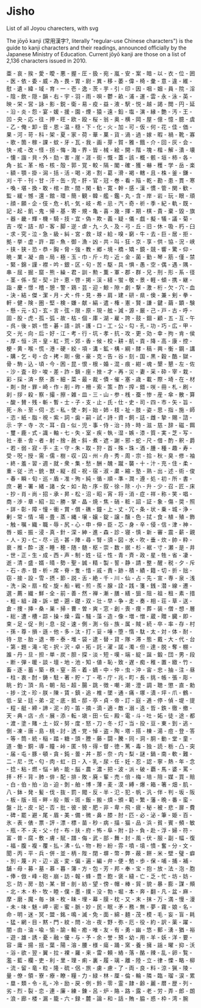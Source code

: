 # Jisho
List of all Joyou charecters, with svg


The jōyō kanji (常用漢字?, literally "regular-use Chinese characters") is the guide to kanji characters and their readings, announced officially by the Japanese Ministry of Education. Current jōyō kanji are those on a list of 2,136 characters issued in 2010. 



亜 - 哀 - 挨 - 愛 - 曖 - 悪 - 握 - 圧 - 扱 - 宛 - 嵐 - 安 - 案 - 暗 - 以 - 衣 - 位 - 囲 - 医 - 依 - 委 - 威 - 為 - 畏 - 胃 - 尉 - 異 - 移 - 萎 - 偉 - 椅 - 彙 - 意 - 違 - 維 - 慰 - 遺 - 緯 - 域 - 育 - 一 - 壱 - 逸 - 茨 - 芋 - 引 - 印 - 因 - 咽 - 姻 - 員 - 院 - 淫 - 陰 - 飲 - 隠 - 韻 - 右 - 宇 - 羽 - 雨 - 唄 - 鬱 - 畝 - 浦 - 運 - 雲 - 永 - 泳 - 英 - 映 - 栄 - 営 - 詠 - 影 - 鋭 - 衛 - 易 - 疫 - 益 - 液 - 駅 - 悦 - 越 - 謁 - 閲 - 円 - 延 - 沿 - 炎 - 怨 - 宴 - 媛 - 援 - 園 - 煙 - 猿 - 遠 - 鉛 - 塩 - 演 - 縁 - 艶 - 汚 - 王 - 凹 - 央 - 応 - 往 - 押 - 旺 - 欧 - 殴 - 桜 - 翁 - 奥 - 横 - 岡 - 屋 - 億 - 憶 - 臆 - 虞 - 乙 - 俺 - 卸 - 音 - 恩 - 温 - 穏 - 下 - 化 - 火 - 加 - 可 - 仮 - 何 - 花 - 佳 - 価 - 果 - 河 - 苛 - 科 - 架 - 夏 - 家 - 荷 - 華 - 菓 - 貨 - 渦 - 過 - 嫁 - 暇 - 禍 - 靴 - 寡 - 歌 - 箇 - 稼 - 課 - 蚊 - 牙 - 瓦 - 我 - 画 - 芽 - 賀 - 雅 - 餓 - 介 - 回 - 灰 - 会 - 快 - 戒 - 改 - 怪 - 拐 - 悔 - 海 - 界 - 皆 - 械 - 絵 - 開 - 階 - 塊 - 楷 - 解 - 潰 - 壊 - 懐 - 諧 - 貝 - 外 - 劾 - 害 - 崖 - 涯 - 街 - 慨 - 蓋 - 該 - 概 - 骸 - 垣 - 柿 - 各 - 角 - 拡 - 革 - 格 - 核 - 殻 - 郭 - 覚 - 較 - 隔 - 閣 - 確 - 獲 - 嚇 - 穫 - 学 - 岳 - 楽 - 額 - 顎 - 掛 - 潟 - 括 - 活 - 喝 - 渇 - 割 - 葛 - 滑 - 褐 - 轄 - 且 - 株 - 釜 - 鎌 - 刈 - 干 - 刊 - 甘 - 汗 - 缶 - 完 - 肝 - 官 - 冠 - 巻 - 看 - 陥 - 乾 - 勘 - 患 - 貫 - 寒 - 喚 - 堪 - 換 - 敢 - 棺 - 款 - 間 - 閑 - 勧 - 寛 - 幹 - 感 - 漢 - 慣 - 管 - 関 - 歓 - 監 - 緩 - 憾 - 還 - 館 - 環 - 簡 - 観 - 韓 - 艦 - 鑑 - 丸 - 含 - 岸 - 岩 - 玩 - 眼 - 頑 - 顔 - 願 - 企 - 伎 - 危 - 机 - 気 - 岐 - 希 - 忌 - 汽 - 奇 - 祈 - 季 - 紀 - 軌 - 既 - 記 - 起 - 飢 - 鬼 - 帰 - 基 - 寄 - 規 - 亀 - 喜 - 幾 - 揮 - 期 - 棋 - 貴 - 棄 - 毀 - 旗 - 器 - 畿 - 輝 - 機 - 騎 - 技 - 宜 - 偽 - 欺 - 義 - 疑 - 儀 - 戯 - 擬 - 犠 - 議 - 菊 - 吉 - 喫 - 詰 - 却 - 客 - 脚 - 逆 - 虐 - 九 - 久 - 及 - 弓 - 丘 - 旧 - 休 - 吸 - 朽 - 臼 - 求 - 究 - 泣 - 急 - 級 - 糾 - 宮 - 救 - 球 - 給 - 嗅 - 窮 - 牛 - 去 - 巨 - 居 - 拒 - 拠 - 挙 - 虚 - 許 - 距 - 魚 - 御 - 漁 - 凶 - 共 - 叫 - 狂 - 京 - 享 - 供 - 協 - 況 - 峡 - 挟 - 狭 - 恐 - 恭 - 胸 - 脅 - 強 - 教 - 郷 - 境 - 橋 - 矯 - 鏡 - 競 - 響 - 驚 - 仰 - 暁 - 業 - 凝 - 曲 - 局 - 極 - 玉 - 巾 - 斤 - 均 - 近 - 金 - 菌 - 勤 - 琴 - 筋 - 僅 - 禁 - 緊 - 錦 - 謹 - 襟 - 吟 - 銀 - 区 - 句 - 苦 - 駆 - 具 - 惧 - 愚 - 空 - 偶 - 遇 - 隅 - 串 - 屈 - 掘 - 窟 - 熊 - 繰 - 君 - 訓 - 勲 - 薫 - 軍 - 郡 - 群 - 兄 - 刑 - 形 - 系 - 径 - 茎 - 係 - 型 - 契 - 計 - 恵 - 啓 - 掲 - 渓 - 経 - 蛍 - 敬 - 景 - 軽 - 傾 - 携 - 継 - 詣 - 慶 - 憬 - 稽 - 憩 - 警 - 鶏 - 芸 - 迎 - 鯨 - 隙 - 劇 - 撃 - 激 - 桁 - 欠 - 穴 - 血 - 決 - 結 - 傑 - 潔 - 月 - 犬 - 件 - 見 - 券 - 肩 - 建 - 研 - 県 - 倹 - 兼 - 剣 - 拳 - 軒 - 健 - 険 - 圏 - 堅 - 検 - 嫌 - 献 - 絹 - 遣 - 権 - 憲 - 賢 - 謙 - 鍵 - 繭 - 顕 - 験 - 懸 - 元 - 幻 - 玄 - 言 - 弦 - 限 - 原 - 現 - 舷 - 減 - 源 - 厳 - 己 - 戸 - 古 - 呼 - 固 - 股 - 虎 - 孤 - 弧 - 故 - 枯 - 個 - 庫 - 湖 - 雇 - 誇 - 鼓 - 錮 - 顧 - 五 - 互 - 午 - 呉 - 後 - 娯 - 悟 - 碁 - 語 - 誤 - 護 - 口 - 工 - 公 - 勾 - 孔 - 功 - 巧 - 広 - 甲 - 交 - 光 - 向 - 后 - 好 - 江 - 考 - 行 - 坑 - 孝 - 抗 - 攻 - 更 - 効 - 幸 - 拘 - 肯 - 侯 - 厚 - 恒 - 洪 - 皇 - 紅 - 荒 - 郊 - 香 - 候 - 校 - 耕 - 航 - 貢 - 降 - 高 - 康 - 控 - 梗 - 黄 - 喉 - 慌 - 港 - 硬 - 絞 - 項 - 溝 - 鉱 - 構 - 綱 - 酵 - 稿 - 興 - 衡 - 鋼 - 講 - 購 - 乞 - 号 - 合 - 拷 - 剛 - 傲 - 豪 - 克 - 告 - 谷 - 刻 - 国 - 黒 - 穀 - 酷 - 獄 - 骨 - 駒 - 込 - 頃 - 今 - 困 - 昆 - 恨 - 根 - 婚 - 混 - 痕 - 紺 - 魂 - 墾 - 懇 - 左 - 佐 - 沙 - 査 - 砂 - 唆 - 差 - 詐 - 鎖 - 座 - 挫 - 才 - 再 - 災 - 妻 - 采 - 砕 - 宰 - 栽 - 彩 - 採 - 済 - 祭 - 斎 - 細 - 菜 - 最 - 裁 - 債 - 催 - 塞 - 歳 - 載 - 際 - 埼 - 在 - 材 - 剤 - 財 - 罪 - 崎 - 作 - 削 - 昨 - 柵 - 索 - 策 - 酢 - 搾 - 錯 - 咲 - 冊 - 札 - 刷 - 刹 - 拶 - 殺 - 察 - 撮 - 擦 - 雑 - 皿 - 三 - 山 - 参 - 桟 - 蚕 - 惨 - 産 - 傘 - 散 - 算 - 酸 - 賛 - 残 - 斬 - 暫 - 士 - 子 - 支 - 止 - 氏 - 仕 - 史 - 司 - 四 - 市 - 矢 - 旨 - 死 - 糸 - 至 - 伺 - 志 - 私 - 使 - 刺 - 始 - 姉 - 枝 - 祉 - 肢 - 姿 - 思 - 指 - 施 - 師 - 恣 - 紙 - 脂 - 視 - 紫 - 詞 - 歯 - 嗣 - 試 - 詩 - 資 - 飼 - 誌 - 雌 - 摯 - 賜 - 諮 - 示 - 字 - 寺 - 次 - 耳 - 自 - 似 - 児 - 事 - 侍 - 治 - 持 - 時 - 滋 - 慈 - 辞 - 磁 - 餌 - 璽 - 鹿 - 式 - 識 - 軸 - 七 - 失 - 室 - 疾 - 執 - 湿 - 嫉 - 漆 - 質 - 実 - 芝 - 写 - 社 - 車 - 舎 - 者 - 射 - 捨 - 赦 - 斜 - 煮 - 遮 - 謝 - 邪 - 蛇 - 尺 - 借 - 酌 - 釈 - 爵 - 若 - 弱 - 寂 - 手 - 主 - 守 - 朱 - 取 - 狩 - 首 - 殊 - 珠 - 酒 - 腫 - 種 - 趣 - 寿 - 受 - 呪 - 授 - 需 - 儒 - 樹 - 収 - 囚 - 州 - 舟 - 秀 - 周 - 宗 - 拾 - 秋 - 臭 - 修 - 袖 - 終 - 羞 - 習 - 週 - 就 - 衆 - 集 - 愁 - 酬 - 醜 - 蹴 - 襲 - 十 - 汁 - 充 - 住 - 柔 - 重 - 従 - 渋 - 銃 - 獣 - 縦 - 叔 - 祝 - 宿 - 淑 - 粛 - 縮 - 塾 - 熟 - 出 - 述 - 術 - 俊 - 春 - 瞬 - 旬 - 巡 - 盾 - 准 - 殉 - 純 - 循 - 順 - 準 - 潤 - 遵 - 処 - 初 - 所 - 書 - 庶 - 暑 - 署 - 緒 - 諸 - 女 - 如 - 助 - 序 - 叙 - 徐 - 除 - 小 - 升 - 少 - 召 - 匠 - 床 - 抄 - 肖 - 尚 - 招 - 承 - 昇 - 松 - 沼 - 昭 - 宵 - 将 - 消 - 症 - 祥 - 称 - 笑 - 唱 - 商 - 渉 - 章 - 紹 - 訟 - 勝 - 掌 - 晶 - 焼 - 焦 - 硝 - 粧 - 詔 - 証 - 象 - 傷 - 奨 - 照 - 詳 - 彰 - 障 - 憧 - 衝 - 賞 - 償 - 礁 - 鐘 - 上 - 丈 - 冗 - 条 - 状 - 乗 - 城 - 浄 - 剰 - 常 - 情 - 場 - 畳 - 蒸 - 縄 - 壌 - 嬢 - 錠 - 譲 - 醸 - 色 - 拭 - 食 - 植 - 殖 - 飾 - 触 - 嘱 - 織 - 職 - 辱 - 尻 - 心 - 申 - 伸 - 臣 - 芯 - 身 - 辛 - 侵 - 信 - 津 - 神 - 唇 - 娠 - 振 - 浸 - 真 - 針 - 深 - 紳 - 進 - 森 - 診 - 寝 - 慎 - 新 - 審 - 震 - 薪 - 親 - 人 - 刃 - 仁 - 尽 - 迅 - 甚 - 陣 - 尋 - 腎 - 須 - 図 - 水 - 吹 - 垂 - 炊 - 帥 - 粋 - 衰 - 推 - 酔 - 遂 - 睡 - 穂 - 随 - 髄 - 枢 - 崇 - 数 - 据 - 杉 - 裾 - 寸 - 瀬 - 是 - 井 - 世 - 正 - 生 - 成 - 西 - 声 - 制 - 姓 - 征 - 性 - 青 - 斉 - 政 - 星 - 牲 - 省 - 凄 - 逝 - 清 - 盛 - 婿 - 晴 - 勢 - 聖 - 誠 - 精 - 製 - 誓 - 静 - 請 - 整 - 醒 - 税 - 夕 - 斥 - 石 - 赤 - 昔 - 析 - 席 - 脊 - 隻 - 惜 - 戚 - 責 - 跡 - 積 - 績 - 籍 - 切 - 折 - 拙 - 窃 - 接 - 設 - 雪 - 摂 - 節 - 説 - 舌 - 絶 - 千 - 川 - 仙 - 占 - 先 - 宣 - 専 - 泉 - 浅 - 洗 - 染 - 扇 - 栓 - 旋 - 船 - 戦 - 煎 - 羨 - 腺 - 詮 - 践 - 箋 - 銭 - 潜 - 線 - 遷 - 選 - 薦 - 繊 - 鮮 - 全 - 前 - 善 - 然 - 禅 - 漸 - 膳 - 繕 - 狙 - 阻 - 祖 - 租 - 素 - 措 - 粗 - 組 - 疎 - 訴 - 塑 - 遡 - 礎 - 双 - 壮 - 早 - 争 - 走 - 奏 - 相 - 荘 - 草 - 送 - 倉 - 捜 - 挿 - 桑 - 巣 - 掃 - 曹 - 曽 - 爽 - 窓 - 創 - 喪 - 痩 - 葬 - 装 - 僧 - 想 - 層 - 総 - 遭 - 槽 - 踪 - 操 - 燥 - 霜 - 騒 - 藻 - 造 - 像 - 増 - 憎 - 蔵 - 贈 - 臓 - 即 - 束 - 足 - 促 - 則 - 息 - 捉 - 速 - 側 - 測 - 俗 - 族 - 属 - 賊 - 続 - 卒 - 率 - 存 - 村 - 孫 - 尊 - 損 - 遜 - 他 - 多 - 汰 - 打 - 妥 - 唾 - 堕 - 惰 - 駄 - 太 - 対 - 体 - 耐 - 待 - 怠 - 胎 - 退 - 帯 - 泰 - 堆 - 袋 - 逮 - 替 - 貸 - 隊 - 滞 - 態 - 戴 - 大 - 代 - 台 - 第 - 題 - 滝 - 宅 - 択 - 沢 - 卓 - 拓 - 託 - 濯 - 諾 - 濁 - 但 - 達 - 脱 - 奪 - 棚 - 誰 - 丹 - 旦 - 担 - 単 - 炭 - 胆 - 探 - 淡 - 短 - 嘆 - 端 - 綻 - 誕 - 鍛 - 団 - 男 - 段 - 断 - 弾 - 暖 - 談 - 壇 - 地 - 池 - 知 - 値 - 恥 - 致 - 遅 - 痴 - 稚 - 置 - 緻 - 竹 - 畜 - 逐 - 蓄 - 築 - 秩 - 窒 - 茶 - 着 - 嫡 - 中 - 仲 - 虫 - 沖 - 宙 - 忠 - 抽 - 注 - 昼 - 柱 - 衷 - 酎 - 鋳 - 駐 - 著 - 貯 - 丁 - 弔 - 庁 - 兆 - 町 - 長 - 挑 - 帳 - 張 - 彫 - 眺 - 釣 - 頂 - 鳥 - 朝 - 貼 - 超 - 腸 - 跳 - 徴 - 嘲 - 潮 - 澄 - 調 - 聴 - 懲 - 直 - 勅 - 捗 - 沈 - 珍 - 朕 - 陳 - 賃 - 鎮 - 追 - 椎 - 墜 - 通 - 痛 - 塚 - 漬 - 坪 - 爪 - 鶴 - 低 - 呈 - 廷 - 弟 - 定 - 底 - 抵 - 邸 - 亭 - 貞 - 帝 - 訂 - 庭 - 逓 - 停 - 偵 - 堤 - 提 - 程 - 艇 - 締 - 諦 - 泥 - 的 - 笛 - 摘 - 滴 - 適 - 敵 - 溺 - 迭 - 哲 - 鉄 - 徹 - 撤 - 天 - 典 - 店 - 点 - 展 - 添 - 転 - 塡 - 田 - 伝 - 殿 - 電 - 斗 - 吐 - 妬 - 徒 - 途 - 都 - 渡 - 塗 - 賭 - 土 - 奴 - 努 - 度 - 怒 - 刀 - 冬 - 灯 - 当 - 投 - 豆 - 東 - 到 - 逃 - 倒 - 凍 - 唐 - 島 - 桃 - 討 - 透 - 党 - 悼 - 盗 - 陶 - 塔 - 搭 - 棟 - 湯 - 痘 - 登 - 答 - 等 - 筒 - 統 - 稲 - 踏 - 糖 - 頭 - 謄 - 藤 - 闘 - 騰 - 同 - 洞 - 胴 - 動 - 堂 - 童 - 道 - 働 - 銅 - 導 - 瞳 - 峠 - 匿 - 特 - 得 - 督 - 徳 - 篤 - 毒 - 独 - 読 - 栃 - 凸 - 突 - 届 - 屯 - 豚 - 頓 - 貪 - 鈍 - 曇 - 丼 - 那 - 奈 - 内 - 梨 - 謎 - 鍋 - 南 - 軟 - 難 - 二 - 尼 - 弐 - 匂 - 肉 - 虹 - 日 - 入 - 乳 - 尿 - 任 - 妊 - 忍 - 認 - 寧 - 熱 - 年 - 念 - 捻 - 粘 - 燃 - 悩 - 納 - 能 - 脳 - 農 - 濃 - 把 - 波 - 派 - 破 - 覇 - 馬 - 婆 - 罵 - 拝 - 杯 - 背 - 肺 - 俳 - 配 - 排 - 敗 - 廃 - 輩 - 売 - 倍 - 梅 - 培 - 陪 - 媒 - 買 - 賠 - 白 - 伯 - 拍 - 泊 - 迫 - 剝 - 舶 - 博 - 薄 - 麦 - 漠 - 縛 - 爆 - 箱 - 箸 - 畑 - 肌 - 八 - 鉢 - 発 - 髪 - 伐 - 抜 - 罰 - 閥 - 反 - 半 - 氾 - 犯 - 帆 - 汎 - 伴 - 判 - 坂 - 阪 - 板 - 版 - 班 - 畔 - 般 - 販 - 斑 - 飯 - 搬 - 煩 - 頒 - 範 - 繁 - 藩 - 晩 - 番 - 蛮 - 盤 - 比 - 皮 - 妃 - 否 - 批 - 彼 - 披 - 肥 - 非 - 卑 - 飛 - 疲 - 秘 - 被 - 悲 - 扉 - 費 - 碑 - 罷 - 避 - 尾 - 眉 - 美 - 備 - 微 - 鼻 - 膝 - 肘 - 匹 - 必 - 泌 - 筆 - 姫 - 百 - 氷 - 表 - 俵 - 票 - 評 - 漂 - 標 - 苗 - 秒 - 病 - 描 - 猫 - 品 - 浜 - 貧 - 賓 - 頻 - 敏 - 瓶 - 不 - 夫 - 父 - 付 - 布 - 扶 - 府 - 怖 - 阜 - 附 - 訃 - 負 - 赴 - 浮 - 婦 - 符 - 富 - 普 - 腐 - 敷 - 膚 - 賦 - 譜 - 侮 - 武 - 部 - 舞 - 封 - 風 - 伏 - 服 - 副 - 幅 - 復 - 福 - 腹 - 複 - 覆 - 払 - 沸 - 仏 - 物 - 粉 - 紛 - 雰 - 噴 - 墳 - 憤 - 奮 - 分 - 文 - 聞 - 丙 - 平 - 兵 - 併 - 並 - 柄 - 陛 - 閉 - 塀 - 幣 - 弊 - 蔽 - 餅 - 米 - 壁 - 璧 - 癖 - 別 - 蔑 - 片 - 辺 - 返 - 変 - 偏 - 遍 - 編 - 弁 - 便 - 勉 - 歩 - 保 - 哺 - 捕 - 補 - 舗 - 母 - 募 - 墓 - 慕 - 暮 - 簿 - 方 - 包 - 芳 - 邦 - 奉 - 宝 - 抱 - 放 - 法 - 泡 - 胞 - 俸 - 倣 - 峰 - 砲 - 崩 - 訪 - 報 - 蜂 - 豊 - 飽 - 褒 - 縫 - 亡 - 乏 - 忙 - 坊 - 妨 - 忘 - 防 - 房 - 肪 - 某 - 冒 - 剖 - 紡 - 望 - 傍 - 帽 - 棒 - 貿 - 貌 - 暴 - 膨 - 謀 - 頰 - 北 - 木 - 朴 - 牧 - 睦 - 僕 - 墨 - 撲 - 没 - 勃 - 堀 - 本 - 奔 - 翻 - 凡 - 盆 - 麻 - 摩 - 磨 - 魔 - 毎 - 妹 - 枚 - 昧 - 埋 - 幕 - 膜 - 枕 - 又 - 末 - 抹 - 万 - 満 - 慢 - 漫 - 未 - 味 - 魅 - 岬 - 密 - 蜜 - 脈 - 妙 - 民 - 眠 - 矛 - 務 - 無 - 夢 - 霧 - 娘 - 名 - 命 - 明 - 迷 - 冥 - 盟 - 銘 - 鳴 - 滅 - 免 - 面 - 綿 - 麺 - 茂 - 模 - 毛 - 妄 - 盲 - 耗 - 猛 - 網 - 目 - 黙 - 門 - 紋 - 問 - 冶 - 夜 - 野 - 弥 - 厄 - 役 - 約 - 訳 - 薬 - 躍 - 闇 - 由 - 油 - 喩 - 愉 - 諭 - 輸 - 癒 - 唯 - 友 - 有 - 勇 - 幽 - 悠 - 郵 - 湧 - 猶 - 裕 - 遊 - 雄 - 誘 - 憂 - 融 - 優 - 与 - 予 - 余 - 誉 - 預 - 幼 - 用 - 羊 - 妖 - 洋 - 要 - 容 - 庸 - 揚 - 揺 - 葉 - 陽 - 溶 - 腰 - 様 - 瘍 - 踊 - 窯 - 養 - 擁 - 謡 - 曜 - 抑 - 沃 - 浴 - 欲 - 翌 - 翼 - 拉 - 裸 - 羅 - 来 - 雷 - 頼 - 絡 - 落 - 酪 - 辣 - 乱 - 卵 - 覧 - 濫 - 藍 - 欄 - 吏 - 利 - 里 - 理 - 痢 - 裏 - 履 - 璃 - 離 - 陸 - 立 - 律 - 慄 - 略 - 柳 - 流 - 留 - 竜 - 粒 - 隆 - 硫 - 侶 - 旅 - 虜 - 慮 - 了 - 両 - 良 - 料 - 涼 - 猟 - 陵 - 量 - 僚 - 領 - 寮 - 療 - 瞭 - 糧 - 力 - 緑 - 林 - 厘 - 倫 - 輪 - 隣 - 臨 - 瑠 - 涙 - 累 - 塁 - 類 - 令 - 礼 - 冷 - 励 - 戻 - 例 - 鈴 - 零 - 霊 - 隷 - 齢 - 麗 - 暦 - 歴 - 列 - 劣 - 烈 - 裂 - 恋 - 連 - 廉 - 練 - 錬 - 呂 - 炉 - 賂 - 路 - 露 - 老 - 労 - 弄 - 郎 - 朗 - 浪 - 廊 - 楼 - 漏 - 籠 - 六 - 録 - 麓 - 論 - 和 - 話 - 賄 - 脇 - 惑 - 枠 - 湾 - 腕
